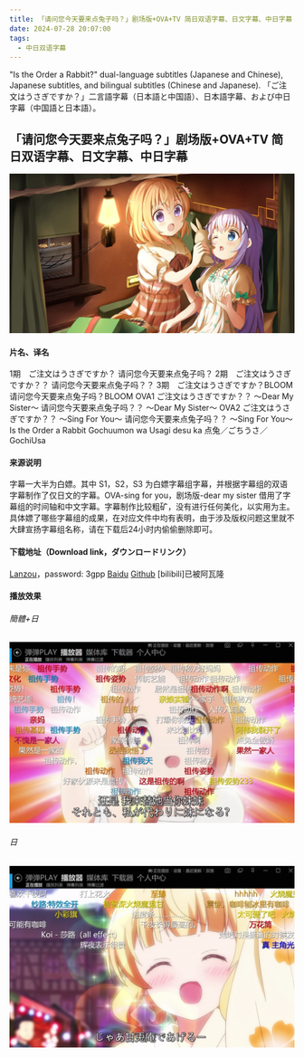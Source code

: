 ```yaml
---
title: 「请问您今天要来点兔子吗？」剧场版+OVA+TV 简日双语字幕、日文字幕、中日字幕
date: 2024-07-28 20:07:00
tags:
  - 中日双语字幕
---
```


"Is the Order a Rabbit?" dual-language subtitles (Japanese and Chinese), Japanese subtitles, and bilingual subtitles (Chinese and Japanese).
「ご注文はうさぎですか？」二言語字幕（日本語と中国語）、日本語字幕、および中日字幕（中国語と日本語）。

<!-- more -->

## 「请问您今天要来点兔子吗？」剧场版+OVA+TV 简日双语字幕、日文字幕、中日字幕

![](https://raw.githubusercontent.com/lwtdzh/imghost/master/img/20241219194006078.webp)

#### 片名、译名
1期 ご注文はうさぎですか？ 请问您今天要来点兔子吗？
2期 ご注文はうさぎですか？？ 请问您今天要来点兔子吗？？
3期 ご注文はうさぎですか？BLOOM 请问您今天要来点兔子吗？BLOOM
OVA1 ご注文はうさぎですか？？ 〜Dear My Sister〜 请问您今天要来点兔子吗？？ ～Dear My Sister～
OVA2 ご注文はうさぎですか？？ 〜Sing For You〜 请问您今天要来点兔子吗？？ ～Sing For You～
Is the Order a Rabbit
Gochuumon wa Usagi desu ka
点兔／ごちうさ／GochiUsa

#### 来源说明
字幕一大半为白嫖。其中 S1，S2，S3 为白嫖字幕组字幕，并根据字幕组的双语字幕制作了仅日文的字幕。OVA-sing for you，剧场版-dear my sister 借用了字幕组的时间轴和中文字幕。字幕制作比较粗矿，没有进行任何美化，以实用为主。具体嫖了哪些字幕组的成果，在对应文件中均有表明，由于涉及版权问题这里就不大肆宣扬字幕组名称，请在下载后24小时内偷偷删除即可。

#### 下载地址（Download link，ダウンロードリンク）
[Lanzou](https://wwl.lanzoub.com/b0r9ew3ta)，password: 3gpp
[Baidu](https://pan.baidu.com/s/1FjEAShyfuAC4cDKWggACGA?pwd=t7qt)
[Github](https://github.com/lwtdzh/imghost/blob/master/subs/%E7%82%B9%E5%85%94.zip)
[bilibili]已被阿瓦隆

#### 播放效果
###### 簡體+日
![](https://raw.githubusercontent.com/lwtdzh/imghost/master/img/20241219194335866.jpg)
###### 日
![](https://raw.githubusercontent.com/lwtdzh/imghost/master/img/20241219194335904.jpg)
